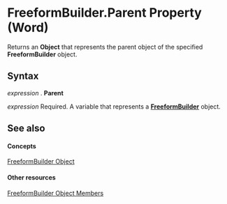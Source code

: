 
# FreeformBuilder.Parent Property (Word)

Returns an  **Object** that represents the parent object of the specified **FreeformBuilder** object.


## Syntax

 _expression_ . **Parent**

 _expression_ Required. A variable that represents a **[FreeformBuilder](31e89628-4b50-ff72-ce3d-dc7c161dad3e.md)** object.


## See also


#### Concepts


[FreeformBuilder Object](31e89628-4b50-ff72-ce3d-dc7c161dad3e.md)
#### Other resources


[FreeformBuilder Object Members](654dfd6b-581c-e1d1-f517-5ca1ed123659.md)

